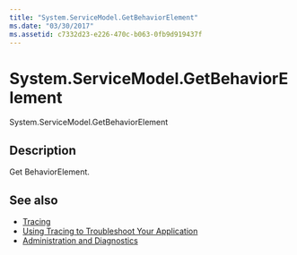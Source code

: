 ```yaml
---
title: "System.ServiceModel.GetBehaviorElement"
ms.date: "03/30/2017"
ms.assetid: c7332d23-e226-470c-b063-0fb9d919437f
---
```

# System.ServiceModel.GetBehaviorElement
System.ServiceModel.GetBehaviorElement  
  
## Description  
 Get BehaviorElement.  
  
## See also
- [Tracing](../../../../../docs/framework/wcf/diagnostics/tracing/index.md)
- [Using Tracing to Troubleshoot Your Application](../../../../../docs/framework/wcf/diagnostics/tracing/using-tracing-to-troubleshoot-your-application.md)
- [Administration and Diagnostics](../../../../../docs/framework/wcf/diagnostics/index.md)
